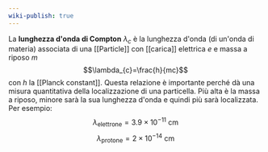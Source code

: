 ```yaml
---
wiki-publish: true
---
```

La **lunghezza d'onda di Compton** $\lambda_{c}$ è la lunghezza d'onda (di un'onda di materia) associata di una [[Particle]] con [[carica]] elettrica $e$ e massa a riposo $m$
$$\lambda_{c}=\frac{h}{mc}$$
con $h$ la [[Planck constant]]. Questa relazione è importante perché dà una misura quantitativa della localizzazione di una particella. Più alta è la massa a riposo, minore sarà la sua lunghezza d'onda e quindi più sarà localizzata. Per esempio:
$$\lambda_{\text{elettrone}}=3.9\times10^{-11}\text{ cm}$$
$$\lambda_{\text{protone}}=2\times10^{-14}\text{ cm}$$
